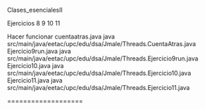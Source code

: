 Clases_esencialesII

Ejercicios 8 9 10 11

Hacer funcionar
cuentaatras.java
java src/main/java/eetac/upc/edu/dsa/Jmale/Threads.CuentaAtras.java
Ejercicio9run.java
java src/main/java/eetac/upc/edu/dsa/Jmale/Threads.Ejercicio9run.java
Ejercicio10.java
java src/main/java/eetac/upc/edu/dsa/Jmale/Threads.Ejercicio10.java
Ejercicio11.java
java src/main/java/eetac/upc/edu/dsa/Jmale/Threads.Ejercicio11.java



===================
